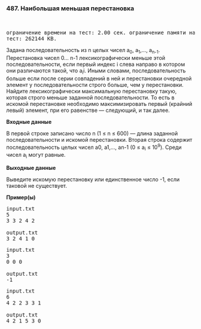 ### 487. Наибольшая меньшая перестановка

﻿<pre>ограничение времени на тест: 2.00 сек.
ограничение памяти на тест: 262144 KB.</pre>

Задана последовательность из n целых чисел a<sub>0</sub>, a<sub>1</sub>,..., a<sub>n-1</sub>. Перестановка чисел 0... n-1 лексикографически меньше этой последовательности, если первый индекс i слева направо в котором они различаются такой, что a<sub>i</sub>i. Иными словами, последовательность больше если после серии совпадений в ней и перестановки очередной элемент у последовательности строго больше, чем у перестановки.
Найдите лексикографически максимальную перестановку такую, которая строго меньше заданной последовательности. То есть в искомой перестановке необходимо максимизировать первый (крайний левый) элемент, при его равенстве — следующий, и так далее.

**Входные данные**

В первой строке записано число n (1 ≤ n ≤ 600) — длина заданной последовательности и искомой перестановки. Вторая строка содержит последовательность целых чисел a0, a1,..., an-1 (0 ≤ a<sub>i</sub> ≤ 10<sup>9</sup>). Среди чисел a<sub>i</sub> могут равные.

**Выходные данные**

Выведите искомую перестановку или единственное число -1, если таковой не существует.

**Пример(ы)**

<pre>input.txt
5
3 3 2 4 2

output.txt
3 2 4 1 0</pre>

<pre>input.txt
3
0 0 0

output.txt
-1</pre>

<pre>input.txt
6
4 2 2 3 3 1

output.txt
4 2 1 5 3 0</pre>
